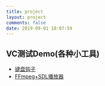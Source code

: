 ```yaml
---
title: project
layout: project
comments: false
date: 2019-09-01 18:07:59
---
```


## VC测试Demo(各种小工具)

+ [键盘钩子](https://github.com/fxliu/VCDemo/tree/master/HOOK/KeyboardHook)
+ [FFmpeg+SDL播放器](https://github.com/fxliu/VCDemo/tree/master/TOOLS/ffmpeg+SDL)
